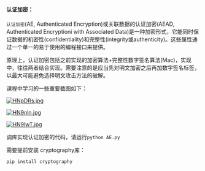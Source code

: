 #### 认证加密：

 `认证加密`(AE, Authenticated Encryption)或关联数据的认证加密(AEAD, Authenticated Encryptioni with Associated Data)是一种加密形式，它能同时保证数据的机密性(confidentiality)和完整性(integrity或authenticity)。这些属性通过一个单一的易于使用的编程接口来提供。

原理上，认证加密包括之前实现的加密算法+完整性数字签名算法(Mac)，实现中，往往两者结合实现。需要注意的是应当先对明文加密之后再加数字签名标签，以最大可能避免选择明文攻击方法的破解。

课程中学习的一些重要截图如下：

[<img src="https://s4.ax1x.com/2022/02/10/HNpDRs.jpg" alt="HNpDRs.jpg"  />](https://imgtu.com/i/HNpDRs)

[![HN9nln.jpg](https://s4.ax1x.com/2022/02/10/HN9nln.jpg)](https://imgtu.com/i/HN9nln)



[![HN9lwT.jpg](https://s4.ax1x.com/2022/02/10/HN9lwT.jpg)](https://imgtu.com/i/HN9lwT)

调库实现认证加密的代码，请运行`python AE.py`

需要提前安装 cryptography库：

`pip install cryptography`

